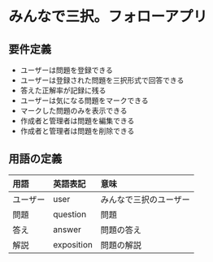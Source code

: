 # みんなで三択。フォローアプリ

## 要件定義

- ユーザーは問題を登録できる
- ユーザーは登録された問題を三択形式で回答できる
- 答えた正解率が記録に残る
- ユーザーは気になる問題をマークできる
- マークした問題のみを表示できる
- 作成者と管理者は問題を編集できる
- 作成者と管理者は問題を削除できる

## 用語の定義

| 用語     | 英語表記   | 意味                   |
| :------- | :--------- | :--------------------- |
| ユーザー | user       | みんなで三択のユーザー |
| 問題     | question   | 問題                   |
| 答え     | answer     | 問題の答え             |
| 解説     | exposition | 問題の解説             |
